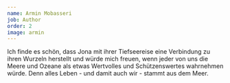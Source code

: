 ```yaml
---
name: Armin Mobasseri
job: Author
order: 2
image: armin
---
```


Ich finde es schön, dass Jona mit ihrer Tiefseereise eine Verbindung zu ihren Wurzeln herstellt und würde mich freuen, wenn jeder von uns die Meere und Ozeane als etwas Wertvolles und Schützenswertes wahrnehmen würde. Denn alles Leben - und damit auch wir - stammt aus dem Meer.